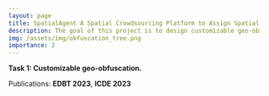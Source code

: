 ```yaml
---
layout: page
title: SpatialAgent A Spatial Crowdsourcing Platform to Assign Spatial Tasks Crowdsourced Workers
description: The goal of this project is to design customizable geo-obfuscation to protect workers' location privacy in mobile crowdsourcing. 
img: /assets/img/obfuscation_tree.png
importance: 2
---
```


**Task 1: Customizable geo-obfuscation.**

Publications: **EDBT 2023**, **ICDE 2023**

